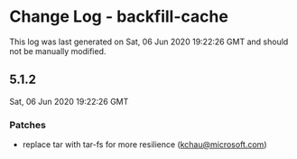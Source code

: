 # Change Log - backfill-cache

This log was last generated on Sat, 06 Jun 2020 19:22:26 GMT and should not be
manually modified.

<!-- Start content -->

## 5.1.2

Sat, 06 Jun 2020 19:22:26 GMT

### Patches

- replace tar with tar-fs for more resilience (kchau@microsoft.com)
